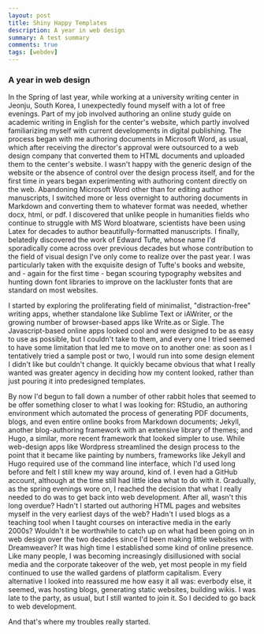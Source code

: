 ```yaml
---
layout: post
title: Shiny Happy Templates
description: A year in web design
summary: A test summary
comments: true
tags: [webdev]
---
```


### A year in web design

In the Spring of last year, while working at a university writing center in Jeonju, South Korea, I unexpectedly found myself with a lot of free evenings. Part of my job involved authoring an online study guide on academic writing in English for the center's website, which partly involved familiarizing myself with current developments in digital publishing. The process began with me authoring documents in Microsoft Word, as usual, which after receiving the director's approval were outsourced to a web design company that converted them to HTML documents and uploaded them to the center's website. I wasn't happy with the generic design of the website or the absence of control over the design process itself, and for the first time in years  began experimenting with authoring content directly on the web. Abandoning Microsoft Word other than for editing author manuscripts, I switched more or less overnight to authoring documents in Markdown and converting them to whatever format was needed, whether docx, html, or pdf. I discovered that unlike people in humanities fields who continue to struggle with MS Word bloatware, scientists have been using Latex for decades to author beautifully-formatted manuscripts. I finally, belatedly discovered the work of Edward Tufte, whose name I'd sporadically come across over previous decades but whose contribution to the field of visual design I've only come to realize over the past year. I was particularly taken with the exquisite design of Tufte's books and website, and - again for the first time - began scouring typography websites and hunting down font libraries to improve on the lackluster fonts that are standard on most websites.

I started by exploring the proliferating field of minimalist, "distraction-free" writing apps, whether standalone like Sublime Text or iAWriter, or the growing number of browser-based apps like Write.as or Sigle. The Javascript-based online apps looked cool and were designed to be as easy to use as possible, but I couldn't take to them, and every one I tried seemed to have some limitation that led me to move on to another one: as soon as I tentatively tried a sample post or two, I would run into some design element I didn't like but couldn't change. It quickly became obvious that what I really wanted was greater agency in deciding how my content looked, rather than just pouring it into predesigned templates. 

By now I'd begun to fall down a number of other rabbit holes that seemed to be offer something closer to what I was looking for: RStudio, an authoring environment which automated the process of generating PDF documents, blogs, and even entire online books from Markdown documents; Jekyll, another blog-authoring framework with an extensive library of themes; and Hugo, a similar, more recent framework that looked simpler to use. While web-design apps like Wordpress streamlined the design process to the point that it became like painting by numbers, frameworks like Jekyll and Hugo required use of the command line interface, which I'd used long before and felt I  still knew my way around, kind of. I even had a GitHub account, although at the time still had little idea what to do with it. Gradually, as the spring evenings wore on, I reached the decision that what I really needed to do was to get back into web development. After all, wasn't this long overdue? Hadn't I started out authoring HTML pages and websites myself in the very earliest days of the web? Hadn't I used blogs as a teaching tool when I taught courses on interactive media in the early 2000s? Wouldn't it be worthwhile to catch up on what had been going on in web design over the two decades since I'd been making little websites with Dreamweaver? It was high  time I established some kind of online presence. Like many people, I was becoming increasingly disillusioned with social media and the corporate takeover of the web, yet most people in my field continued to use the walled gardens of platform capitalism. Every alternative I looked into reassured me how easy it all was: everbody else, it seemed, was hosting blogs, generating static websites, building wikis. I was late to the party, as usual, but I still wanted to join it. So I decided to go back to web development.

And that's where my troubles really started.







